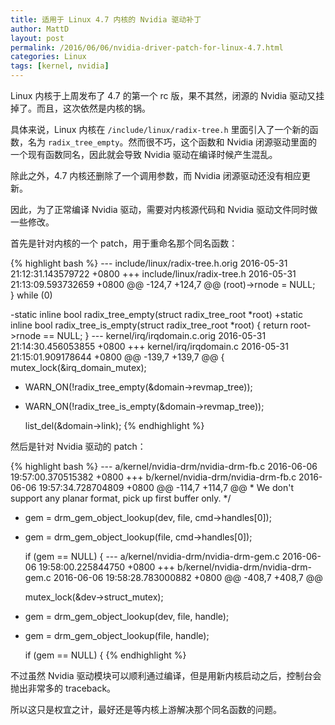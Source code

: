 ```yaml
---
title: 适用于 Linux 4.7 内核的 Nvidia 驱动补丁
author: MattD
layout: post
permalink: /2016/06/06/nvidia-driver-patch-for-linux-4.7.html
categories: Linux
tags: [kernel, nvidia]
---
```


Linux 内核于上周发布了 4.7 的第一个 rc 版，果不其然，闭源的 Nvidia 驱动又挂掉了。而且，这次依然是内核的锅。

具体来说，Linux 内核在 `/include/linux/radix-tree.h` 里面引入了一个新的函数，名为 `radix_tree_empty`。然而很不巧，这个函数和 Nvidia 闭源驱动里面的一个现有函数同名，因此就会导致 Nvidia 驱动在编译时候产生混乱。

除此之外，4.7 内核还删除了一个调用参数，而 Nvidia 闭源驱动还没有相应更新。

因此，为了正常编译 Nvidia 驱动，需要对内核源代码和 Nvidia 驱动文件同时做一些修改。

<!-- more -->

首先是针对内核的一个 patch，用于重命名那个同名函数：

{% highlight bash %}
--- include/linux/radix-tree.h.orig	2016-05-31 21:12:31.143579722 +0800
+++ include/linux/radix-tree.h	2016-05-31 21:13:09.593732659 +0800
@@ -124,7 +124,7 @@
 	(root)->rnode = NULL;						\
 } while (0)
 
-static inline bool radix_tree_empty(struct radix_tree_root *root)
+static inline bool radix_tree_is_empty(struct radix_tree_root *root)
 {
 	return root->rnode == NULL;
 }
--- kernel/irq/irqdomain.c.orig	2016-05-31 21:14:30.456053855 +0800
+++ kernel/irq/irqdomain.c	2016-05-31 21:15:01.909178644 +0800
@@ -139,7 +139,7 @@
 {
 	mutex_lock(&irq_domain_mutex);
 
-	WARN_ON(!radix_tree_empty(&domain->revmap_tree));
+	WARN_ON(!radix_tree_is_empty(&domain->revmap_tree));
 
 	list_del(&domain->link);
{% endhighlight %}

然后是针对 Nvidia 驱动的 patch：

{% highlight bash %}
--- a/kernel/nvidia-drm/nvidia-drm-fb.c	2016-06-06 19:57:00.370515382 +0800
+++ b/kernel/nvidia-drm/nvidia-drm-fb.c	2016-06-06 19:57:34.728704809 +0800
@@ -114,7 +114,7 @@
      * We don't support any planar format, pick up first buffer only.
      */
 
-    gem = drm_gem_object_lookup(dev, file, cmd->handles[0]);
+    gem = drm_gem_object_lookup(file, cmd->handles[0]);
 
     if (gem == NULL)
     {
--- a/kernel/nvidia-drm/nvidia-drm-gem.c	2016-06-06 19:58:00.225844750 +0800
+++ b/kernel/nvidia-drm/nvidia-drm-gem.c	2016-06-06 19:58:28.783000882 +0800
@@ -408,7 +408,7 @@
 
     mutex_lock(&dev->struct_mutex);
 
-    gem = drm_gem_object_lookup(dev, file, handle);
+    gem = drm_gem_object_lookup(file, handle);
 
     if (gem == NULL)
     {
{% endhighlight %}

不过虽然 Nvidia 驱动模块可以顺利通过编译，但是用新内核启动之后，控制台会抛出非常多的 traceback。

所以这只是权宜之计，最好还是等内核上游解决那个同名函数的问题。
